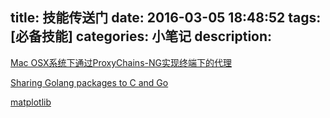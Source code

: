 title: 技能传送门
date: 2016-03-05 18:48:52
tags: [必备技能]
categories: 小笔记
description: 
---

[Mac OSX系统下通过ProxyChains-NG实现终端下的代理](http://huifeng.me/2015/08/23/ProxyChains-NG-4-OSX-Setting/)

[Sharing Golang packages to C and Go](http://blog.ralch.com/tutorial/golang-sharing-libraries/)

[matplotlib](http://liam0205.me/2014/09/11/matplotlib-tutorial-zh-cn/)
